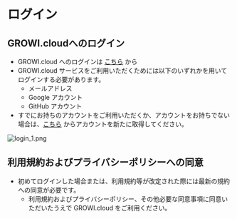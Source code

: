 # ログイン

## GROWI.cloudへのログイン

- GROWI.cloud へのログインは [こちら](https://growi.cloud/login) から
- GROWI.cloud サービスをご利用いただくためには以下のいずれかを用いてログインする必要があります。
  - メールアドレス
  - Google アカウント
  - GitHub アカウント
- すでにお持ちのアカウントをご利用いただくか、アカウントをお持ちでない場合は、[こちら](https://growi.cloud/signup?contractType=CORPORATION) からアカウントを新たに取得してください。

![login_1.png](/assets/images/ja/login_1.png)

## 利用規約およびプライバシーポリシーへの同意

- 初めてログインした場合または、利用規約等が改定された際には最新の規約への同意が必要です。
  - 利用規約およびプライバシーポリシー、その他必要な同意事項に同意いただいたうえで GROWI.cloud をご利用ください。

